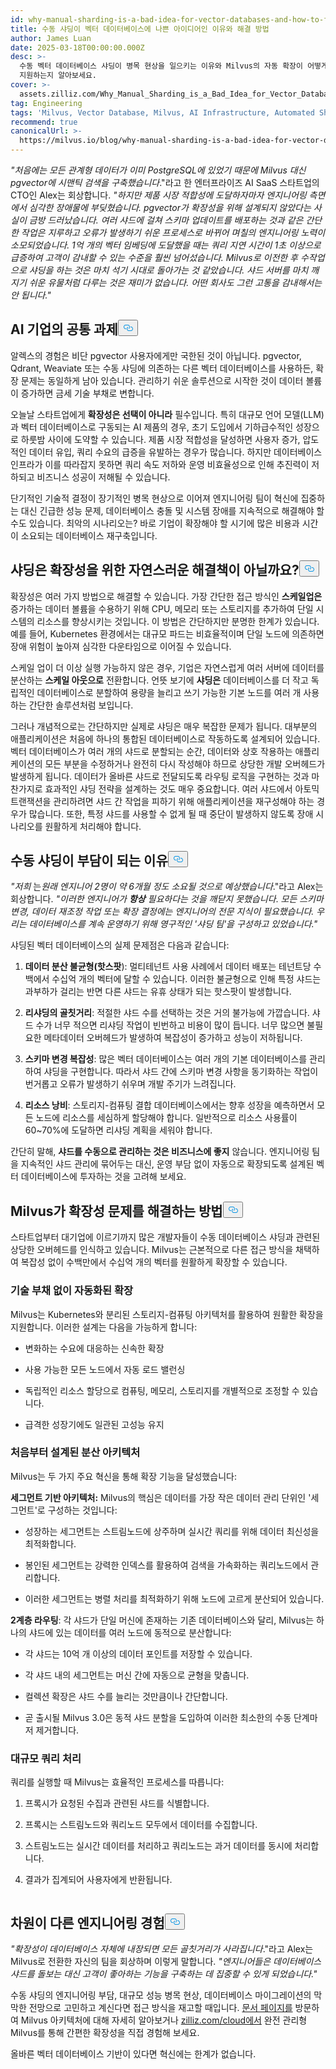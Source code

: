 ```yaml
---
id: why-manual-sharding-is-a-bad-idea-for-vector-databases-and-how-to-fix-it.md
title: 수동 샤딩이 벡터 데이터베이스에 나쁜 아이디어인 이유와 해결 방법
author: James Luan
date: 2025-03-18T00:00:00.000Z
desc: >-
  수동 벡터 데이터베이스 샤딩이 병목 현상을 일으키는 이유와 Milvus의 자동 확장이 어떻게 엔지니어링 오버헤드를 제거하여 원활한 성장을
  지원하는지 알아보세요.
cover: >-
  assets.zilliz.com/Why_Manual_Sharding_is_a_Bad_Idea_for_Vector_Database_And_How_to_Fix_It_300b84a4d9.png
tag: Engineering
tags: 'Milvus, Vector Database, Milvus, AI Infrastructure, Automated Sharding'
recommend: true
canonicalUrl: >-
  https://milvus.io/blog/why-manual-sharding-is-a-bad-idea-for-vector-databases-and-how-to-fix-it.md
---
```

<p><em>"처음에는 모든 관계형 데이터가 이미 PostgreSQL에 있었기 때문에 Milvus 대신 pgvector에 시맨틱 검색을 구축했습니다</em>."라고 한 엔터프라이즈 AI SaaS 스타트업의 CTO인 Alex는 회상합니다. <em>"하지만 제품 시장 적합성에 도달하자마자 엔지니어링 측면에서 심각한 장애물에 부딪혔습니다. pgvector가 확장성을 위해 설계되지 않았다는 사실이 금방 드러났습니다. 여러 샤드에 걸쳐 스키마 업데이트를 배포하는 것과 같은 간단한 작업은 지루하고 오류가 발생하기 쉬운 프로세스로 바뀌어 며칠의 엔지니어링 노력이 소모되었습니다. 1억 개의 벡터 임베딩에 도달했을 때는 쿼리 지연 시간이 1초 이상으로 급증하여 고객이 감내할 수 있는 수준을 훨씬 넘어섰습니다. Milvus로 이전한 후 수작업으로 샤딩을 하는 것은 마치 석기 시대로 돌아가는 것 같았습니다. 샤드 서버를 마치 깨지기 쉬운 유물처럼 다루는 것은 재미가 없습니다. 어떤 회사도 그런 고통을 감내해서는 안 됩니다."</em></p>
<h2 id="A-Common-Challenge-for-AI-Companies" class="common-anchor-header">AI 기업의 공통 과제<button data-href="#A-Common-Challenge-for-AI-Companies" class="anchor-icon" translate="no">
      <svg translate="no"
        aria-hidden="true"
        focusable="false"
        height="20"
        version="1.1"
        viewBox="0 0 16 16"
        width="16"
      >
        <path
          fill="#0092E4"
          fill-rule="evenodd"
          d="M4 9h1v1H4c-1.5 0-3-1.69-3-3.5S2.55 3 4 3h4c1.45 0 3 1.69 3 3.5 0 1.41-.91 2.72-2 3.25V8.59c.58-.45 1-1.27 1-2.09C10 5.22 8.98 4 8 4H4c-.98 0-2 1.22-2 2.5S3 9 4 9zm9-3h-1v1h1c1 0 2 1.22 2 2.5S13.98 12 13 12H9c-.98 0-2-1.22-2-2.5 0-.83.42-1.64 1-2.09V6.25c-1.09.53-2 1.84-2 3.25C6 11.31 7.55 13 9 13h4c1.45 0 3-1.69 3-3.5S14.5 6 13 6z"
        ></path>
      </svg>
    </button></h2><p>알렉스의 경험은 비단 pgvector 사용자에게만 국한된 것이 아닙니다. pgvector, Qdrant, Weaviate 또는 수동 샤딩에 의존하는 다른 벡터 데이터베이스를 사용하든, 확장 문제는 동일하게 남아 있습니다. 관리하기 쉬운 솔루션으로 시작한 것이 데이터 볼륨이 증가하면 금세 기술 부채로 변합니다.</p>
<p>오늘날 스타트업에게 <strong>확장성은 선택이 아니라</strong> 필수입니다. 특히 대규모 언어 모델(LLM)과 벡터 데이터베이스로 구동되는 AI 제품의 경우, 초기 도입에서 기하급수적인 성장으로 하룻밤 사이에 도약할 수 있습니다. 제품 시장 적합성을 달성하면 사용자 증가, 압도적인 데이터 유입, 쿼리 수요의 급증을 유발하는 경우가 많습니다. 하지만 데이터베이스 인프라가 이를 따라잡지 못하면 쿼리 속도 저하와 운영 비효율성으로 인해 추진력이 저하되고 비즈니스 성공이 저해될 수 있습니다.</p>
<p>단기적인 기술적 결정이 장기적인 병목 현상으로 이어져 엔지니어링 팀이 혁신에 집중하는 대신 긴급한 성능 문제, 데이터베이스 충돌 및 시스템 장애를 지속적으로 해결해야 할 수도 있습니다. 최악의 시나리오는? 바로 기업이 확장해야 할 시기에 많은 비용과 시간이 소요되는 데이터베이스 재구축입니다.</p>
<h2 id="Isn’t-Sharding-a-Natural-Solution-to-Scalability" class="common-anchor-header">샤딩은 확장성을 위한 자연스러운 해결책이 아닐까요?<button data-href="#Isn’t-Sharding-a-Natural-Solution-to-Scalability" class="anchor-icon" translate="no">
      <svg translate="no"
        aria-hidden="true"
        focusable="false"
        height="20"
        version="1.1"
        viewBox="0 0 16 16"
        width="16"
      >
        <path
          fill="#0092E4"
          fill-rule="evenodd"
          d="M4 9h1v1H4c-1.5 0-3-1.69-3-3.5S2.55 3 4 3h4c1.45 0 3 1.69 3 3.5 0 1.41-.91 2.72-2 3.25V8.59c.58-.45 1-1.27 1-2.09C10 5.22 8.98 4 8 4H4c-.98 0-2 1.22-2 2.5S3 9 4 9zm9-3h-1v1h1c1 0 2 1.22 2 2.5S13.98 12 13 12H9c-.98 0-2-1.22-2-2.5 0-.83.42-1.64 1-2.09V6.25c-1.09.53-2 1.84-2 3.25C6 11.31 7.55 13 9 13h4c1.45 0 3-1.69 3-3.5S14.5 6 13 6z"
        ></path>
      </svg>
    </button></h2><p>확장성은 여러 가지 방법으로 해결할 수 있습니다. 가장 간단한 접근 방식인 <strong>스케일업은</strong> 증가하는 데이터 볼륨을 수용하기 위해 CPU, 메모리 또는 스토리지를 추가하여 단일 시스템의 리소스를 향상시키는 것입니다. 이 방법은 간단하지만 분명한 한계가 있습니다. 예를 들어, Kubernetes 환경에서는 대규모 파드는 비효율적이며 단일 노드에 의존하면 장애 위험이 높아져 심각한 다운타임으로 이어질 수 있습니다.</p>
<p>스케일 업이 더 이상 실행 가능하지 않은 경우, 기업은 자연스럽게 여러 서버에 데이터를 분산하는 <strong>스케일 아웃으로</strong> 전환합니다. 언뜻 보기에 <strong>샤딩은</strong> 데이터베이스를 더 작고 독립적인 데이터베이스로 분할하여 용량을 늘리고 쓰기 가능한 기본 노드를 여러 개 사용하는 간단한 솔루션처럼 보입니다.</p>
<p>그러나 개념적으로는 간단하지만 실제로 샤딩은 매우 복잡한 문제가 됩니다. 대부분의 애플리케이션은 처음에 하나의 통합된 데이터베이스로 작동하도록 설계되어 있습니다. 벡터 데이터베이스가 여러 개의 샤드로 분할되는 순간, 데이터와 상호 작용하는 애플리케이션의 모든 부분을 수정하거나 완전히 다시 작성해야 하므로 상당한 개발 오버헤드가 발생하게 됩니다. 데이터가 올바른 샤드로 전달되도록 라우팅 로직을 구현하는 것과 마찬가지로 효과적인 샤딩 전략을 설계하는 것도 매우 중요합니다. 여러 샤드에서 아토믹 트랜잭션을 관리하려면 샤드 간 작업을 피하기 위해 애플리케이션을 재구성해야 하는 경우가 많습니다. 또한, 특정 샤드를 사용할 수 없게 될 때 중단이 발생하지 않도록 장애 시나리오를 원활하게 처리해야 합니다.</p>
<h2 id="Why-Manual-Sharding-Becomes-a-Burden" class="common-anchor-header">수동 샤딩이 부담이 되는 이유<button data-href="#Why-Manual-Sharding-Becomes-a-Burden" class="anchor-icon" translate="no">
      <svg translate="no"
        aria-hidden="true"
        focusable="false"
        height="20"
        version="1.1"
        viewBox="0 0 16 16"
        width="16"
      >
        <path
          fill="#0092E4"
          fill-rule="evenodd"
          d="M4 9h1v1H4c-1.5 0-3-1.69-3-3.5S2.55 3 4 3h4c1.45 0 3 1.69 3 3.5 0 1.41-.91 2.72-2 3.25V8.59c.58-.45 1-1.27 1-2.09C10 5.22 8.98 4 8 4H4c-.98 0-2 1.22-2 2.5S3 9 4 9zm9-3h-1v1h1c1 0 2 1.22 2 2.5S13.98 12 13 12H9c-.98 0-2-1.22-2-2.5 0-.83.42-1.64 1-2.09V6.25c-1.09.53-2 1.84-2 3.25C6 11.31 7.55 13 9 13h4c1.45 0 3-1.69 3-3.5S14.5 6 13 6z"
        ></path>
      </svg>
    </button></h2><p><em>&quot;저희</em> 는<em>원래 엔지니어 2명이 약 6개월 정도 소요될 것으로 예상했습니다</em>.&quot;라고 Alex는 회상합니다. <em>&quot;이러한 엔지니어가</em> <strong><em>항상</em></strong> <em>필요하다는</em> <em> 것을 깨닫지 못했습니다</em>. <em>모든 스키마 변경, 데이터 재조정 작업 또는 확장 결정에는 엔지니어의 전문 지식이 필요했습니다. 우리는 데이터베이스를 계속 운영하기 위해 영구적인 '샤딩 팀'을 구성하고 있었습니다.&quot;</em></p>
<p>샤딩된 벡터 데이터베이스의 실제 문제점은 다음과 같습니다:</p>
<ol>
<li><p><strong>데이터 분산 불균형(핫스팟</strong>): 멀티테넌트 사용 사례에서 데이터 배포는 테넌트당 수백에서 수십억 개의 벡터에 달할 수 있습니다. 이러한 불균형으로 인해 특정 샤드는 과부하가 걸리는 반면 다른 샤드는 유휴 상태가 되는 핫스팟이 발생합니다.</p></li>
<li><p><strong>리샤딩의 골칫거리</strong>: 적절한 샤드 수를 선택하는 것은 거의 불가능에 가깝습니다. 샤드 수가 너무 적으면 리샤딩 작업이 빈번하고 비용이 많이 듭니다. 너무 많으면 불필요한 메타데이터 오버헤드가 발생하여 복잡성이 증가하고 성능이 저하됩니다.</p></li>
<li><p><strong>스키마 변경 복잡성</strong>: 많은 벡터 데이터베이스는 여러 개의 기본 데이터베이스를 관리하여 샤딩을 구현합니다. 따라서 샤드 간에 스키마 변경 사항을 동기화하는 작업이 번거롭고 오류가 발생하기 쉬우며 개발 주기가 느려집니다.</p></li>
<li><p><strong>리소스 낭비</strong>: 스토리지-컴퓨팅 결합 데이터베이스에서는 향후 성장을 예측하면서 모든 노드에 리소스를 세심하게 할당해야 합니다. 일반적으로 리소스 사용률이 60~70%에 도달하면 리샤딩 계획을 세워야 합니다.</p></li>
</ol>
<p>간단히 말해, <strong>샤드를 수동으로 관리하는 것은 비즈니스에 좋지</strong> 않습니다. 엔지니어링 팀을 지속적인 샤드 관리에 묶어두는 대신, 운영 부담 없이 자동으로 확장되도록 설계된 벡터 데이터베이스에 투자하는 것을 고려해 보세요.</p>
<h2 id="How-Milvus-Solves-the-Scalability-Problem" class="common-anchor-header">Milvus가 확장성 문제를 해결하는 방법<button data-href="#How-Milvus-Solves-the-Scalability-Problem" class="anchor-icon" translate="no">
      <svg translate="no"
        aria-hidden="true"
        focusable="false"
        height="20"
        version="1.1"
        viewBox="0 0 16 16"
        width="16"
      >
        <path
          fill="#0092E4"
          fill-rule="evenodd"
          d="M4 9h1v1H4c-1.5 0-3-1.69-3-3.5S2.55 3 4 3h4c1.45 0 3 1.69 3 3.5 0 1.41-.91 2.72-2 3.25V8.59c.58-.45 1-1.27 1-2.09C10 5.22 8.98 4 8 4H4c-.98 0-2 1.22-2 2.5S3 9 4 9zm9-3h-1v1h1c1 0 2 1.22 2 2.5S13.98 12 13 12H9c-.98 0-2-1.22-2-2.5 0-.83.42-1.64 1-2.09V6.25c-1.09.53-2 1.84-2 3.25C6 11.31 7.55 13 9 13h4c1.45 0 3-1.69 3-3.5S14.5 6 13 6z"
        ></path>
      </svg>
    </button></h2><p>스타트업부터 대기업에 이르기까지 많은 개발자들이 수동 데이터베이스 샤딩과 관련된 상당한 오버헤드를 인식하고 있습니다. Milvus는 근본적으로 다른 접근 방식을 채택하여 복잡성 없이 수백만에서 수십억 개의 벡터를 원활하게 확장할 수 있습니다.</p>
<h3 id="Automated-Scaling-Without-the-Tech-Debt" class="common-anchor-header">기술 부채 없이 자동화된 확장</h3><p>Milvus는 Kubernetes와 분리된 스토리지-컴퓨팅 아키텍처를 활용하여 원활한 확장을 지원합니다. 이러한 설계는 다음을 가능하게 합니다:</p>
<ul>
<li><p>변화하는 수요에 대응하는 신속한 확장</p></li>
<li><p>사용 가능한 모든 노드에서 자동 로드 밸런싱</p></li>
<li><p>독립적인 리소스 할당으로 컴퓨팅, 메모리, 스토리지를 개별적으로 조정할 수 있습니다.</p></li>
<li><p>급격한 성장기에도 일관된 고성능 유지</p></li>
</ul>
<h3 id="Distributed-Architecture-Designed-from-the-Ground-Up" class="common-anchor-header">처음부터 설계된 분산 아키텍처</h3><p>Milvus는 두 가지 주요 혁신을 통해 확장 기능을 달성했습니다:</p>
<p><strong>세그먼트 기반 아키텍처:</strong> Milvus의 핵심은 데이터를 가장 작은 데이터 관리 단위인 '세그먼트'로 구성하는 것입니다:</p>
<ul>
<li><p>성장하는 세그먼트는 스트림노드에 상주하며 실시간 쿼리를 위해 데이터 최신성을 최적화합니다.</p></li>
<li><p>봉인된 세그먼트는 강력한 인덱스를 활용하여 검색을 가속화하는 쿼리노드에서 관리합니다.</p></li>
<li><p>이러한 세그먼트는 병렬 처리를 최적화하기 위해 노드에 고르게 분산되어 있습니다.</p></li>
</ul>
<p><strong>2계층 라우팅</strong>: 각 샤드가 단일 머신에 존재하는 기존 데이터베이스와 달리, Milvus는 하나의 샤드에 있는 데이터를 여러 노드에 동적으로 분산합니다:</p>
<ul>
<li><p>각 샤드는 10억 개 이상의 데이터 포인트를 저장할 수 있습니다.</p></li>
<li><p>각 샤드 내의 세그먼트는 머신 간에 자동으로 균형을 맞춥니다.</p></li>
<li><p>컬렉션 확장은 샤드 수를 늘리는 것만큼이나 간단합니다.</p></li>
<li><p>곧 출시될 Milvus 3.0은 동적 샤드 분할을 도입하여 이러한 최소한의 수동 단계마저 제거합니다.</p></li>
</ul>
<h3 id="Query-Processing-at-Scale" class="common-anchor-header">대규모 쿼리 처리</h3><p>쿼리를 실행할 때 Milvus는 효율적인 프로세스를 따릅니다:</p>
<ol>
<li><p>프록시가 요청된 수집과 관련된 샤드를 식별합니다.</p></li>
<li><p>프록시는 스트림노드와 쿼리노드 모두에서 데이터를 수집합니다.</p></li>
<li><p>스트림노드는 실시간 데이터를 처리하고 쿼리노드는 과거 데이터를 동시에 처리합니다.</p></li>
<li><p>결과가 집계되어 사용자에게 반환됩니다.</p></li>
</ol>
<p>
  <span class="img-wrapper">
    <img translate="no" src="https://assets.zilliz.com/Query_Processing_at_Scale_5792dc9e37.png" alt="" class="doc-image" id="" />
    <span></span>
  </span>
</p>
<h2 id="A-Different-Engineering-Experience" class="common-anchor-header">차원이 다른 엔지니어링 경험<button data-href="#A-Different-Engineering-Experience" class="anchor-icon" translate="no">
      <svg translate="no"
        aria-hidden="true"
        focusable="false"
        height="20"
        version="1.1"
        viewBox="0 0 16 16"
        width="16"
      >
        <path
          fill="#0092E4"
          fill-rule="evenodd"
          d="M4 9h1v1H4c-1.5 0-3-1.69-3-3.5S2.55 3 4 3h4c1.45 0 3 1.69 3 3.5 0 1.41-.91 2.72-2 3.25V8.59c.58-.45 1-1.27 1-2.09C10 5.22 8.98 4 8 4H4c-.98 0-2 1.22-2 2.5S3 9 4 9zm9-3h-1v1h1c1 0 2 1.22 2 2.5S13.98 12 13 12H9c-.98 0-2-1.22-2-2.5 0-.83.42-1.64 1-2.09V6.25c-1.09.53-2 1.84-2 3.25C6 11.31 7.55 13 9 13h4c1.45 0 3-1.69 3-3.5S14.5 6 13 6z"
        ></path>
      </svg>
    </button></h2><p><em>"확장성이 데이터베이스 자체에 내장되면 모든 골칫거리가 사라집니다</em>."라고 Alex는 Milvus로 전환한 자신의 팀을 회상하며 이렇게 말합니다. <em>"엔지니어들은 데이터베이스 샤드를 돌보는 대신 고객이 좋아하는 기능을 구축하는 데 집중할 수 있게 되었습니다."</em></p>
<p>수동 샤딩의 엔지니어링 부담, 대규모 성능 병목 현상, 데이터베이스 마이그레이션의 막막한 전망으로 고민하고 계신다면 접근 방식을 재고할 때입니다. <a href="https://milvus.io/docs/overview.md#What-Makes-Milvus-so-Scalable">문서 페이지를</a> 방문하여 Milvus 아키텍처에 대해 자세히 알아보거나 <a href="https://zilliz.com/cloud">zilliz.com/cloud에서</a> 완전 관리형 Milvus를 통해 간편한 확장성을 직접 경험해 보세요.</p>
<p>올바른 벡터 데이터베이스 기반이 있다면 혁신에는 한계가 없습니다.</p>
